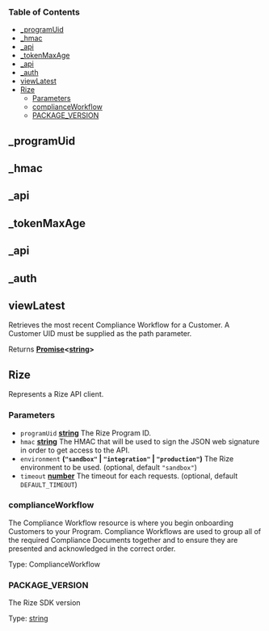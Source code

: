 <!-- Generated by documentation.js. Update this documentation by updating the source code. -->

### Table of Contents

-   [\_programUid][1]
-   [\_hmac][2]
-   [\_api][3]
-   [\_tokenMaxAge][4]
-   [\_api][5]
-   [\_auth][6]
-   [viewLatest][7]
-   [Rize][8]
    -   [Parameters][9]
    -   [complianceWorkflow][10]
    -   [PACKAGE_VERSION][11]

## \_programUid

## \_hmac

## \_api

## \_tokenMaxAge

## \_api

## \_auth

## viewLatest

Retrieves the most recent Compliance Workflow for a Customer. A Customer UID must be supplied as the path parameter.

Returns **[Promise][12]&lt;[string][13]>** 

## Rize

Represents a Rize API client.

### Parameters

-   `programUid` **[string][13]** The Rize Program ID.
-   `hmac` **[string][13]** The HMAC that will be used to sign the JSON web signature in order to get access to the API.
-   `environment` **(`"sandbox"` \| `"integration"` \| `"production"`)** The Rize environment to be used. (optional, default `"sandbox"`)
-   `timeout` **[number][14]** The timeout for each requests. (optional, default `DEFAULT_TIMEOUT`)

### complianceWorkflow

The Compliance Workflow resource is where you begin onboarding Customers to your Program.
Compliance Workflows are used to group all of the required Compliance Documents together and to ensure they are presented and acknowledged in the correct order.

Type: ComplianceWorkflow

### PACKAGE_VERSION

The Rize SDK version

Type: [string][13]

[1]: #_programuid

[2]: #_hmac

[3]: #_api

[4]: #_tokenmaxage

[5]: #_api-1

[6]: #_auth

[7]: #viewlatest

[8]: #rize

[9]: #parameters

[10]: #complianceworkflow

[11]: #package_version

[12]: https://developer.mozilla.org/docs/Web/JavaScript/Reference/Global_Objects/Promise

[13]: https://developer.mozilla.org/docs/Web/JavaScript/Reference/Global_Objects/String

[14]: https://developer.mozilla.org/docs/Web/JavaScript/Reference/Global_Objects/Number
